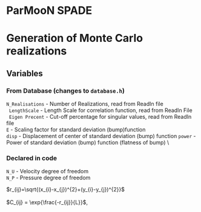 # ParMooN SPADE

# Generation of Monte Carlo realizations 
## Variables 
### From Database (changes to ```database.h```)
```N_Realisations```  - Number of Realizations, read from ReadIn file \
``` LengthScale```  - Length Scale for correlation function, read from ReadIn File \
``` Eigen Precent``` - Cut-off percentage for singular values, read from ReadIn file \
``` E ``` - Scaling factor for standard deviation (bump)function\
``` disp ``` - Displacement of center of standard deviation (bump) function 
``` power ``` - Power of standard deviation (bump) function (flatness of bump) \
### Declared in code
```N_U``` - Velocity degree of freedom \
```N_P``` - Pressure degree of freedom 



$r_{ij}=\sqrt{(x_{i}-x_{j})^{2}+(y_{i}-y_{j})^{2}}$\
\
$C_{ij} = \exp{\frac{-r_{ij}}{L}}$, 